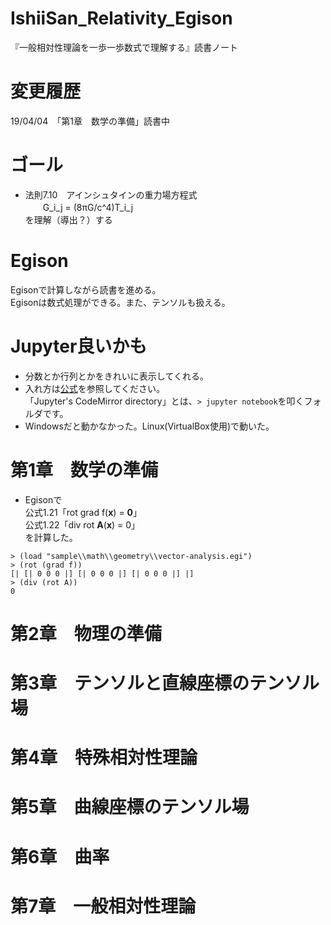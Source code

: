 # IshiiSan_Relativity_Egison
『一般相対性理論を一歩一歩数式で理解する』読書ノート  

# 変更履歴
19/04/04　「第1章　数学の準備」読書中  

# ゴール
- 法則7.10　アインシュタインの重力場方程式  
　　G_i_j = (8πG/c^4)T_i_j  
を理解（導出？）する  

# Egison
Egisonで計算しながら読書を進める。  
Egisonは数式処理ができる。また、テンソルも扱える。  

# Jupyter良いかも
- 分数とか行列とかをきれいに表示してくれる。  
- 入れ方は<a href="https://github.com/egison/egison_kernel" target="_blank">公式</a>を参照してください。  
「Jupyter's CodeMirror directory」とは、`> jupyter notebook`を叩くフォルダです。  
- Windowsだと動かなかった。Linux(VirtualBox使用)で動いた。  

# 第1章　数学の準備
- Egisonで  
公式1.21「rot grad f(**x**) = **0**」  
公式1.22「div rot **A**(**x**) = 0」  
を計算した。  

```egison
> (load "sample\\math\\geometry\\vector-analysis.egi")
> (rot (grad f))
[| [| 0 0 0 |] [| 0 0 0 |] [| 0 0 0 |] |]
> (div (rot A))
0
```


# 第2章　物理の準備

# 第3章　テンソルと直線座標のテンソル場

# 第4章　特殊相対性理論

# 第5章　曲線座標のテンソル場

# 第6章　曲率

# 第7章　一般相対性理論





